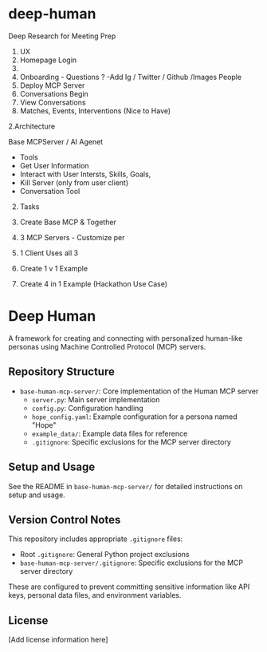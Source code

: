 # deep-human
Deep Research for Meeting Prep

1. UX
2. Homepage
 Login
2.  
3.  Onboarding - Questions ?
   -Add Ig / Twitter / Github /Images People
5.  Deploy MCP Server
6.  Conversations Begin
7.  View Conversations
8.  Matches, Events, Interventions (Nice to Have)
  

2.Architecture 

Base MCPServer / AI Agenet
- Tools
- Get User Information
- Interact with User Intersts, Skills, Goals, 
- Kill Server  (only from user client)
- Conversation Tool

2. Tasks

1. Create Base MCP & Together
2. 3 MCP Servers - Customize per
3. 1 Client Uses all 3
4. Create 1 v 1 Example
5. Create 4 in 1 Example (Hackathon Use Case)

# Deep Human

A framework for creating and connecting with personalized human-like personas using Machine Controlled Protocol (MCP) servers.

## Repository Structure

- `base-human-mcp-server/`: Core implementation of the Human MCP server
  - `server.py`: Main server implementation
  - `config.py`: Configuration handling
  - `hope_config.yaml`: Example configuration for a persona named "Hope"
  - `example_data/`: Example data files for reference
  - `.gitignore`: Specific exclusions for the MCP server directory

## Setup and Usage

See the README in `base-human-mcp-server/` for detailed instructions on setup and usage.

## Version Control Notes

This repository includes appropriate `.gitignore` files:

- Root `.gitignore`: General Python project exclusions
- `base-human-mcp-server/.gitignore`: Specific exclusions for the MCP server directory

These are configured to prevent committing sensitive information like API keys, personal data files, and environment variables.

## License

[Add license information here]






